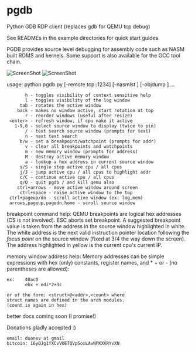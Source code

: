 # pgdb
Python GDB RDP client (replaces gdb for QEMU tcp debug)

See READMEs in the example directories for quick start guides.

PGDB provides source level debugging for assembly code such as NASM
built ROMS and kernels.  Some support is also available for the GCC
tool chain.

![ScreenShot](http://imgur.com/sq0o6tf)
<img src="http://imgur.com/sq0o6tf" title="ScreenShot">

usage: python pgdb.py [-remote tcp::1234] [-nasmlst <file1>] [-objdump <file2>] ...

           h - toggles visibility of context sensitive help
           l - toggles visibility of the log window
         tab - rotates the active window
        back - makes no window active, start rotation at top
           r - reorder windows (useful after resize)
     <enter> - refresh window, if cpu make it active
       1-9,0 - select source window to display (twice to pin)
           / - text search source window (prompts for text)
           n - next text search
         b/w - set a breakpoint/watchpoint (prompts for addr)
           v - clear all breakpoints and watchpoints
           m - new memory window (prompts for address)
           M - destroy active memory window
           a - lookup a hex address in current source window
         s/S - single step active cpu / all cpus
         j/J - jump active cpu / all cpus to highlight addr
         c/C - continue active cpu / all cpus
         q/Q - quit pgdb / and kill qemu also
        ctrl+arrows - move active window around screen
         ctrl+space - raise active window to the top
     ctrl+pageup/dn - scroll active window (ex: log,mem)
     arrows,pageup,pagedn,home - scroll source window

breakpoint command help:
    QEMU breakpoints are logical hex addresses (CS is not involved).
    ESC aborts set breakpoint.  A suggested breakpoint value is taken
    from the address in the source window highlighted in white.
    The white address is the next valid instruction pointer location
    following the *focus point* on the source window (fixed at 3/4
    the way down the screen).  The address highlighted in yellow is
    the current cpu's current IP.

memory window address help:
    Memory addresses can be simple expressions
    with hex (only) constants, register names,
    and * + or -  (no parentheses are allowed):

    ex:    40ac0
           ebx + edi*2+3c

    or of the form: <struct>@<addr>,<count> where
    struct names are defined in the arch modules.
    (count is again in hex)

better docs coming soon (I promise!)



Donations gladly accepted :)

    email: duanev at gmail
    bitcoin: 16yQJg1fXCvVUETQVpSoxLAwNPKXKRYvXN

